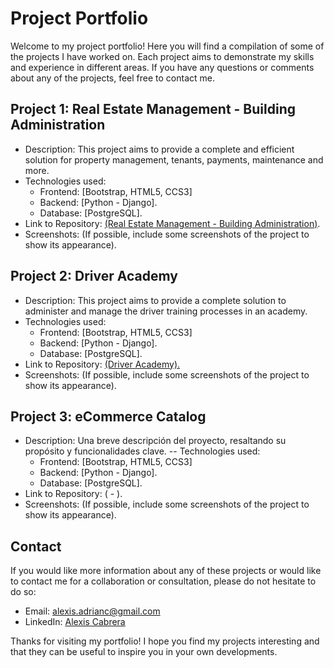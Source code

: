 # Project Portfolio
Welcome to my project portfolio! Here you will find a compilation of some of the projects I have worked on. Each project aims to demonstrate my skills and experience in different areas. If you have any questions or comments about any of the projects, feel free to contact me.

## **Project 1: Real Estate Management - Building Administration**
- Description: This project aims to provide a complete and efficient solution for property management, tenants, payments, maintenance and more.
- Technologies used:
  - Frontend: [Bootstrap, HTML5, CCS3]
  - Backend: [Python - Django].
  - Database: [PostgreSQL].
- Link to Repository: [(Real Estate Management - Building Administration)](https://github.com/alexisadrianc/Portafolio/tree/Inmobiliaria).
- Screenshots: (If possible, include some screenshots of the project to show its appearance).

## **Project 2: Driver Academy**
- Description: This project aims to provide a complete solution to administer and manage the driver training processes in an academy.
- Technologies used:
  - Frontend: [Bootstrap, HTML5, CCS3]
  - Backend: [Python - Django].
  - Database: [PostgreSQL].
- Link to Repository: [(Driver Academy).](https://github.com/alexisadrianc/Portafolio/tree/web_academy)
- Screenshots: (If possible, include some screenshots of the project to show its appearance).

## **Project 3: eCommerce Catalog**
- Description: Una breve descripción del proyecto, resaltando su propósito y funcionalidades clave.
-- Technologies used:
  - Frontend: [Bootstrap, HTML5, CCS3]
  - Backend: [Python - Django].
  - Database: [PostgreSQL].
- Link to Repository: ( - ).
- Screenshots: (If possible, include some screenshots of the project to show its appearance).

## Contact
If you would like more information about any of these projects or would like to contact me for a collaboration or consultation, please do not hesitate to do so:

- Email: alexis.adrianc@gmail.com
- LinkedIn: [Alexis Cabrera](https://www.linkedin.com/in/alexis-adrian-cabrera-pereira/)

Thanks for visiting my portfolio! I hope you find my projects interesting and that they can be useful to inspire you in your own developments.

